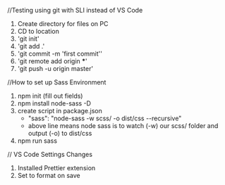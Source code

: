 //Testing using git with SLI instead of VS Code

1. Create directory for files on PC
2. CD to location
3. 'git init'
4. 'git add .'
5. 'git commit -m 'first commit''
6. 'git remote add origin **\***'
7. 'git push -u origin master'

//How to set up Sass Environment

1. npm init (fill out fields)
2. npm install node-sass -D
3. create script in package.json
   - "sass": "node-sass -w scss/ -o dist/css --recursive"
   - above line means node sass is to watch (-w) our scss/ folder and output (-o) to dist/css
4. npm run sass

// VS Code Settings Changes

1. Installed Prettier extension
2. Set to format on save
